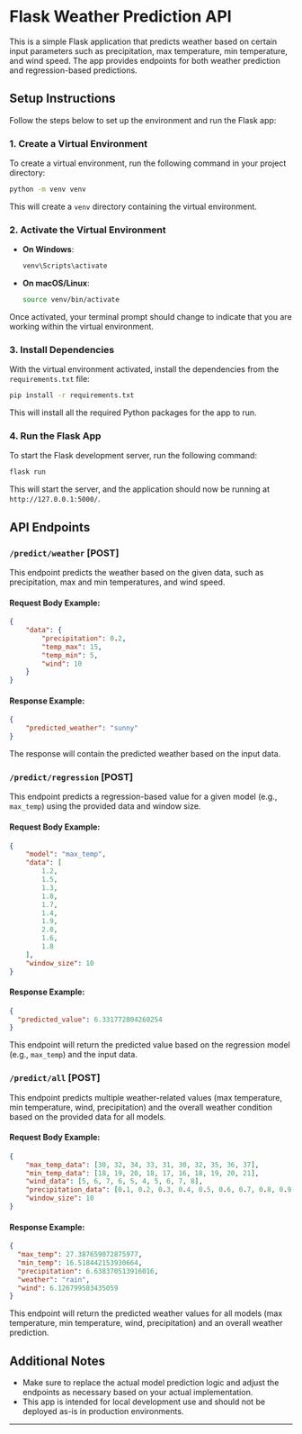 
# Flask Weather Prediction API

This is a simple Flask application that predicts weather based on certain input parameters such as precipitation, max temperature, min temperature, and wind speed. The app provides endpoints for both weather prediction and regression-based predictions.

## Setup Instructions

Follow the steps below to set up the environment and run the Flask app:

### 1. Create a Virtual Environment

To create a virtual environment, run the following command in your project directory:

```bash
python -m venv venv
```

This will create a `venv` directory containing the virtual environment.

### 2. Activate the Virtual Environment

- **On Windows**:
  ```bash
  venv\Scripts\activate
  ```

- **On macOS/Linux**:
  ```bash
  source venv/bin/activate
  ```

Once activated, your terminal prompt should change to indicate that you are working within the virtual environment.

### 3. Install Dependencies

With the virtual environment activated, install the dependencies from the `requirements.txt` file:

```bash
pip install -r requirements.txt
```

This will install all the required Python packages for the app to run.

### 4. Run the Flask App

To start the Flask development server, run the following command:

```bash
flask run
```

This will start the server, and the application should now be running at `http://127.0.0.1:5000/`.

## API Endpoints

### `/predict/weather` [POST]

This endpoint predicts the weather based on the given data, such as precipitation, max and min temperatures, and wind speed.

#### Request Body Example:

```json
{
    "data": {
        "precipitation": 0.2,
        "temp_max": 15,
        "temp_min": 5,
        "wind": 10
    }
}
```

#### Response Example:

```json
{
    "predicted_weather": "sunny"
}
```

The response will contain the predicted weather based on the input data.

### `/predict/regression` [POST]

This endpoint predicts a regression-based value for a given model (e.g., `max_temp`) using the provided data and window size.

#### Request Body Example:

```json
{
    "model": "max_temp",
    "data": [
        1.2,
        1.5,
        1.3,
        1.8,
        1.7,
        1.4,
        1.9,
        2.0,
        1.6,
        1.8
    ],
    "window_size": 10
}
```

#### Response Example:

```json
{
  "predicted_value": 6.331772804260254
}
```

This endpoint will return the predicted value based on the regression model (e.g., `max_temp`) and the input data.

### `/predict/all` [POST]

This endpoint predicts multiple weather-related values (max temperature, min temperature, wind, precipitation) and the overall weather condition based on the provided data for all models.

#### Request Body Example:

```json
{
    "max_temp_data": [30, 32, 34, 33, 31, 30, 32, 35, 36, 37],
    "min_temp_data": [18, 19, 20, 18, 17, 16, 18, 19, 20, 21],
    "wind_data": [5, 6, 7, 6, 5, 4, 5, 6, 7, 8],
    "precipitation_data": [0.1, 0.2, 0.3, 0.4, 0.5, 0.6, 0.7, 0.8, 0.9, 1.0],
    "window_size": 10
}
```

#### Response Example:

```json
{
  "max_temp": 27.387659072875977,
  "min_temp": 16.518442153930664,
  "precipitation": 6.638370513916016,
  "weather": "rain",
  "wind": 6.126799583435059
}
```

This endpoint will return the predicted weather values for all models (max temperature, min temperature, wind, precipitation) and an overall weather prediction.

## Additional Notes

- Make sure to replace the actual model prediction logic and adjust the endpoints as necessary based on your actual implementation.
- This app is intended for local development use and should not be deployed as-is in production environments.

---
